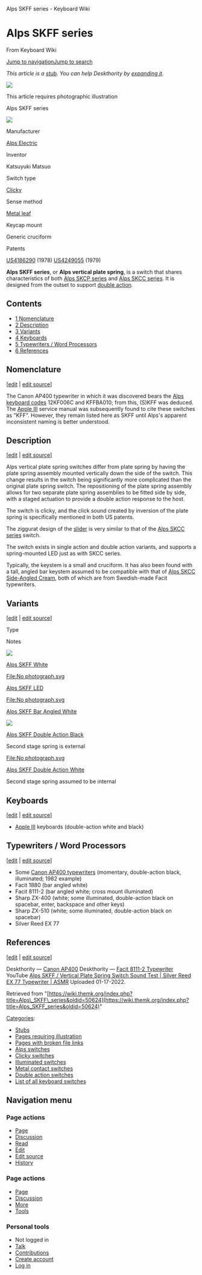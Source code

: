 Alps SKFF series - Keyboard Wiki

Alps SKFF series
================

From Keyboard Wiki 

[Jump to navigation](https://wiki.themk.org/index.php/Alps_SKFF_series#column-one)[Jump to search](https://wiki.themk.org/index.php/Alps_SKFF_series#searchInput)

*This article is a [stub](https://wiki.themk.org/index.php/Deskthority:stub "Deskthority:stub"). You can help Deskthority by [expanding it](https://wiki.themk.org/index.php?title=Alps_SKFF_series&action=edit).*

![](https://wiki.themk.org/images/1/1a/Template_icon--Illustration.png)

This article requires photographic illustration

Alps SKFF series

[![](https://wiki.themk.org/images/9/9d/Alps_Skff.jpg)](https://wiki.themk.org/index.php/File:Alps_Skff.jpg)

Manufacturer

[Alps Electric](https://wiki.themk.org/index.php/Alps_Electric "Alps Electric")

Inventor

Katsuyuki Matsuo

Switch type

[Clicky](https://wiki.themk.org/index.php/Clicky "Clicky")

Sense method

[Metal leaf](https://wiki.themk.org/index.php/Metal_leaf "Metal leaf")

Keycap mount

Generic cruciform

Patents

[US4186290](https://www.google.com/patents/US4186290) (1978)
[US4249055](https://www.google.com/patents/US4249055) (1979)

**Alps SKFF series**, or **Alps vertical plate spring**, is a switch that shares characteristics of both [Alps SKCP series](https://wiki.themk.org/index.php/Alps_SKCP_series "Alps SKCP series") and [Alps SKCC series](https://wiki.themk.org/index.php/Alps_SKCC_series "Alps SKCC series"). It is designed from the outset to support [double action](https://wiki.themk.org/index.php/Double_action "Double action").

Contents
--------

*   [1  Nomenclature](https://wiki.themk.org/index.php/Alps_SKFF_series#Nomenclature)
*   [2  Description](https://wiki.themk.org/index.php/Alps_SKFF_series#Description)
*   [3  Variants](https://wiki.themk.org/index.php/Alps_SKFF_series#Variants)
*   [4  Keyboards](https://wiki.themk.org/index.php/Alps_SKFF_series#Keyboards)
*   [5  Typewriters / Word Processors](https://wiki.themk.org/index.php/Alps_SKFF_series#Typewriters_/_Word_Processors)
*   [6  References](https://wiki.themk.org/index.php/Alps_SKFF_series#References)

Nomenclature
------------

\[[edit](https://wiki.themk.org/index.php?title=Alps_SKFF_series&veaction=edit&section=1 "Edit section: Nomenclature") | [edit source](https://wiki.themk.org/index.php?title=Alps_SKFF_series&action=edit&section=1 "Edit section's source code: Nomenclature")\]

The Canon AP400 typewriter in which it was discovered bears the [Alps keyboard codes](https://wiki.themk.org/index.php/Alps_keyboard_codes "Alps keyboard codes") 12KF006C and KFFBA010; from this, (S)KFF was deduced. The [Apple III](https://wiki.themk.org/index.php/Apple_III "Apple III") service manual was subsequently found to cite these switches as "KFF". However, they remain listed here as SKFF until Alps's apparent inconsistent naming is better understood.

Description
-----------

\[[edit](https://wiki.themk.org/index.php?title=Alps_SKFF_series&veaction=edit&section=2 "Edit section: Description") | [edit source](https://wiki.themk.org/index.php?title=Alps_SKFF_series&action=edit&section=2 "Edit section's source code: Description")\]

Alps vertical plate spring switches differ from plate spring by having the plate spring assembly mounted vertically down the side of the switch. This change results in the switch being significantly more complicated than the original plate spring switch. The repositioning of the plate spring assembly allows for two separate plate spring assemblies to be fitted side by side, with a staged actuation to provide a double action response to the host.

The switch is clicky, and the click sound created by inversion of the plate spring is specifically mentioned in both US patents.

The ziggurat design of the [slider](https://wiki.themk.org/index.php/Slider "Slider") is very similar to that of the [Alps SKCC series](https://wiki.themk.org/index.php/Alps_SKCC_series "Alps SKCC series") switch.

The switch exists in single action and double action variants, and supports a spring-mounted LED just as with SKCC series.

Typically, the keystem is a small and cruciform. It has also been found with a tall, angled bar keystem assumed to be compatible with that of [Alps SKCC Side-Angled Cream](https://wiki.themk.org/index.php/Alps_SKCC_Side-Angled_Cream "Alps SKCC Side-Angled Cream"), both of which are from Swedish-made Facit typewriters.

Variants
--------

\[[edit](https://wiki.themk.org/index.php?title=Alps_SKFF_series&veaction=edit&section=3 "Edit section: Variants") | [edit source](https://wiki.themk.org/index.php?title=Alps_SKFF_series&action=edit&section=3 "Edit section's source code: Variants")\]

Type

Notes

[![](https://wiki.themk.org/images/9/9d/Alps_Skff.jpg)](https://wiki.themk.org/index.php/File:Alps_Skff.jpg)

[Alps SKFF White](https://wiki.themk.org/index.php?title=Alps_SKFF_White&action=edit&redlink=1 "Alps SKFF White (page does not exist)")

[File:No photograph.svg](https://wiki.themk.org/index.php?title=Special:Upload&wpDestFile=No_photograph.svg "File:No photograph.svg")

[Alps SKFF LED](https://wiki.themk.org/index.php?title=Alps_SKFF_LED&action=edit&redlink=1 "Alps SKFF LED (page does not exist)")

[File:No photograph.svg](https://wiki.themk.org/index.php?title=Special:Upload&wpDestFile=No_photograph.svg "File:No photograph.svg")

[Alps SKFF Bar Angled White](https://wiki.themk.org/index.php?title=Alps_SKFF_Bar_Angled_White&action=edit&redlink=1 "Alps SKFF Bar Angled White (page does not exist)")

[![](https://wiki.themk.org/images/a/a6/Alps_skff_doubleaction_black.png)](https://wiki.themk.org/index.php/File:Alps_skff_doubleaction_black.png)

[Alps SKFF Double Action Black](https://wiki.themk.org/index.php/Alps_SKFF_Double_Action_Black "Alps SKFF Double Action Black")

Second stage spring is external

[File:No photograph.svg](https://wiki.themk.org/index.php?title=Special:Upload&wpDestFile=No_photograph.svg "File:No photograph.svg")

[Alps SKFF Double Action White](https://wiki.themk.org/index.php/Alps_SKFF_Double_Action_White "Alps SKFF Double Action White")

Second stage spring assumed to be internal

Keyboards
---------

\[[edit](https://wiki.themk.org/index.php?title=Alps_SKFF_series&veaction=edit&section=4 "Edit section: Keyboards") | [edit source](https://wiki.themk.org/index.php?title=Alps_SKFF_series&action=edit&section=4 "Edit section's source code: Keyboards")\]

*   [Apple III](https://wiki.themk.org/index.php/Apple_III "Apple III") keyboards (double-action white and black)

Typewriters / Word Processors
-----------------------------

\[[edit](https://wiki.themk.org/index.php?title=Alps_SKFF_series&veaction=edit&section=5 "Edit section: Typewriters / Word Processors") | [edit source](https://wiki.themk.org/index.php?title=Alps_SKFF_series&action=edit&section=5 "Edit section's source code: Typewriters / Word Processors")\]

*   Some [Canon AP400 typewriters](https://wiki.themk.org/index.php/Canon_typewriters "Canon typewriters") (momentary, double-action black, illuminated; 1982 example)<ref name="DT-AP400" />
*   Facit 1880 (bar angled white)
*   Facit 8111-2 (bar angled white; cross mount illuminated)<ref name="DT-Facit" />
*   Sharp ZX-400 (white; some illuminated, double-action black on spacebar, enter, backspace and other keys)
*   Sharp ZX-510 (white; some illuminated, double-action black on spacebar)
*   Silver Reed EX 77<ref name="silver"/>

References
----------

\[[edit](https://wiki.themk.org/index.php?title=Alps_SKFF_series&veaction=edit&section=6 "Edit section: References") | [edit source](https://wiki.themk.org/index.php?title=Alps_SKFF_series&action=edit&section=6 "Edit section's source code: References")\]

<references> <ref name="DT-AP400">Deskthority — [Canon AP400](http://deskthority.net/photos-videos-f8/canon-ap400-t6707.html)</ref> <ref name="DT-Facit">Deskthority — [Facit 8111-2 Typewriter](https://deskthority.net/photos-videos-f64/facit-8111-2-typewriter-t12424.html)</ref> <ref name="silver">YouTube [Alps SKFF / Vertical Plate Spring Switch Sound Test | Silver Reed EX 77 Typewriter | ASMR](https://www.youtube.com/watch?v=99J-_DDWZjA&ab_channel=junebugvintage) Uploaded 01-17-2022.</ref> </references>

Retrieved from "[https://wiki.themk.org/index.php?title=Alps\_SKFF\_series&oldid=50624](https://wiki.themk.org/index.php?title=Alps_SKFF_series&oldid=50624)"

[Categories](https://wiki.themk.org/index.php/Special:Categories "Special:Categories"):

*   [Stubs](https://wiki.themk.org/index.php/Category:Stubs "Category:Stubs")
*   [Pages requiring illustration](https://wiki.themk.org/index.php/Category:Pages_requiring_illustration "Category:Pages requiring illustration")
*   [Pages with broken file links](https://wiki.themk.org/index.php/Category:Pages_with_broken_file_links "Category:Pages with broken file links")
*   [Alps switches](https://wiki.themk.org/index.php/Category:Alps_switches "Category:Alps switches")
*   [Clicky switches](https://wiki.themk.org/index.php/Category:Clicky_switches "Category:Clicky switches")
*   [Illuminated switches](https://wiki.themk.org/index.php/Category:Illuminated_switches "Category:Illuminated switches")
*   [Metal contact switches](https://wiki.themk.org/index.php/Category:Metal_contact_switches "Category:Metal contact switches")
*   [Double action switches](https://wiki.themk.org/index.php/Category:Double_action_switches "Category:Double action switches")
*   [List of all keyboard switches](https://wiki.themk.org/index.php/Category:List_of_all_keyboard_switches "Category:List of all keyboard switches")

Navigation menu
---------------

### Page actions

*   [Page](https://wiki.themk.org/index.php/Alps_SKFF_series "View the content page [c]")
*   [Discussion](https://wiki.themk.org/index.php?title=Talk:Alps_SKFF_series&action=edit&redlink=1 "Discussion about the content page (page does not exist) [t]")
*   [Read](https://wiki.themk.org/index.php/Alps_SKFF_series)
*   [Edit](https://wiki.themk.org/index.php?title=Alps_SKFF_series&veaction=edit "Edit this page [v]")
*   [Edit source](https://wiki.themk.org/index.php?title=Alps_SKFF_series&action=edit "Edit the source code of this page [e]")
*   [History](https://wiki.themk.org/index.php?title=Alps_SKFF_series&action=history "Past revisions of this page [h]")

### Page actions

*   [Page](https://wiki.themk.org/index.php/Alps_SKFF_series "Page")
*   [Discussion](https://wiki.themk.org/index.php?title=Talk:Alps_SKFF_series&action=edit&redlink=1 " (page does not exist)")
*   [More](https://wiki.themk.org/index.php/Alps_SKFF_series#p-cactions)
*   [Tools](https://wiki.themk.org/index.php/Alps_SKFF_series#p-tb "Tools")

### Personal tools

*   Not logged in
*   [Talk](https://wiki.themk.org/index.php/Special:MyTalk "Discussion about edits from this IP address [n]")
*   [Contributions](https://wiki.themk.org/index.php/Special:MyContributions "A list of edits made from this IP address [y]")
*   [Create account](https://wiki.themk.org/index.php?title=Special:CreateAccount&returnto=Alps+SKFF+series "You are encouraged to create an account and log in; however, it is not mandatory")
*   [Log in](https://wiki.themk.org/index.php?title=Special:UserLogin&returnto=Alps+SKFF+series "You are encouraged to log in; however, it is not mandatory [o]")

[](https://wiki.themk.org/index.php/Main_Page) [](https://wiki.themk.org/index.php/Alps_SKFF_series#sidebar "Jump to navigation")[](https://wiki.themk.org/index.php/Alps_SKFF_series#p-personal "user tools")[](https://wiki.themk.org/index.php/Alps_SKFF_series#globalWrapper "back to top")